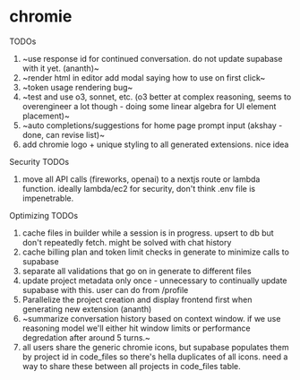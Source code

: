 # chromie

TODOs
1. ~use response id for continued conversation. do not update supabase with it yet. (ananth)~
2. ~render html in editor add modal saying how to use on first click~
3. ~token usage rendering bug~
4. ~test and use o3, sonnet, etc. (o3 better at complex reasoning, seems to overengineer a lot though - doing some linear algebra for UI element placement)~
5. ~auto completions/suggestions for home page prompt input (akshay - done, can revise list)~
6. add chromie logo + unique styling to all generated extensions. nice idea

Security TODOs
1. move all API calls (fireworks, openai) to a nextjs route or lambda function. ideally lambda/ec2 for security, don't think .env file is impenetrable.

Optimizing TODOs
1. cache files in builder while a session is in progress. upsert to db but don't repeatedly fetch. might be solved with chat history
2. cache billing plan and token limit checks in generate to minimize calls to supabase 
3. separate all validations that go on in generate to different files 
4. update project metadata only once - unnecessary to continually update supabase with this. user can do from /profile 
5. Parallelize the project creation and display frontend first when generating new extension (ananth)
6. ~summarize conversation history based on context window. if we use reasoning model we'll either hit window limits or performance degredation after around 5 turns.~
7. all users share the generic chromie icons, but supabase populates them by project id in code_files so there's hella duplicates of all icons. need a way to share these between all projects in code_files table.
   

   













   

